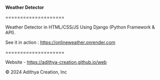 **Weather Detector**

====================

Weather Detector in HTML/CSS/JS
Using Django (Python Framework & API).

See it in action : https://onlineweather.onrender.com

====================

Website - https://adithya-creation.github.io/web


© 2024 Adithya Creation, Inc
